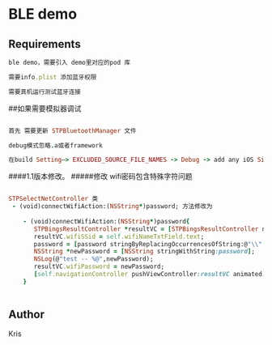 # BLE demo

## Requirements
```ruby
ble demo，需要引入 demo里对应的pod 库
```

```ruby
需要info.plist 添加蓝牙权限
```

```ruby
需要真机运行测试蓝牙连接
```


##如果需要模拟器调试  

```ruby

首先 需要更新 STPBluetoothManager 文件

debug模式忽略.a或者framework

在build Setting–> EXCLUDED_SOURCE_FILE_NAMES -> Debug -> add any iOS Simulator SDK 添加 libblufiSDK.a

```

####1.1版本修改。
#####修改 wifi密码包含特殊字符问题
```ruby

STPSelectNetController 类 
 - (void)connectWifiAction:(NSString*)password; 方法修改为
 
    - (void)connectWifiAction:(NSString*)password{
       STPBingsResultController *resultVC = [STPBingsResultController new];
       resultVC.wifiSSid = self.wifiNameTxtField.text;
       password = [password stringByReplacingOccurrencesOfString:@"\\" withString:@"\\\\"];
       NSString *newPassword = [NSString stringWithString:password];
       NSLog(@"test -- %@",newPassword);
       resultVC.wifiPassword = newPassword;
       [self.navigationController pushViewController:resultVC animated:YES];
    }
   

```

## Author

Kris